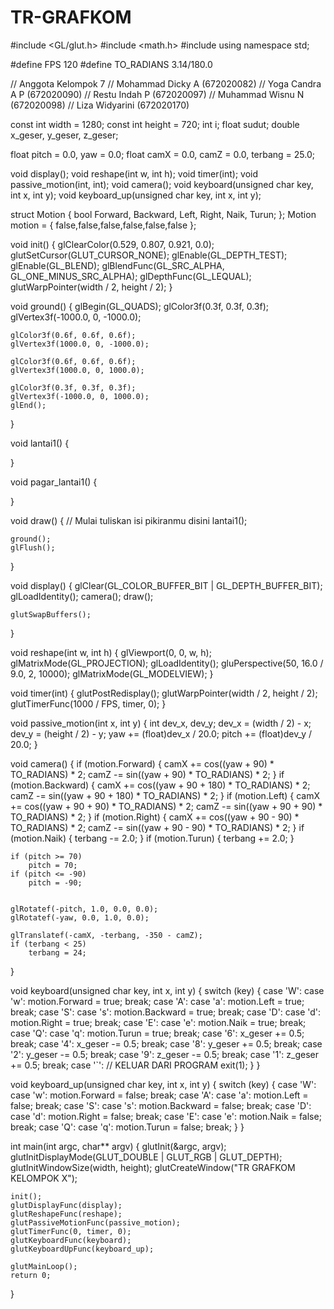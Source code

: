 # TR-GRAFKOM

#include <GL/glut.h>
#include <math.h>
#include <iostream>
using namespace std;

#define FPS 120
#define TO_RADIANS 3.14/180.0

//  Anggota Kelompok 7
//  Mohammad Dicky A (672020082)
//  Yoga Candra A P (672020090)
//  Restu Indah P (672020097)
//  Muhammad Wisnu N (672020098)
//  Liza Widyarini (672020170)

const int width = 1280;
const int height = 720;
int i;
float sudut;
double x_geser, y_geser, z_geser;

float pitch = 0.0, yaw = 0.0;
float camX = 0.0, camZ = 0.0, terbang = 25.0;

void display();
void reshape(int w, int h);
void timer(int);
void passive_motion(int, int);
void camera();
void keyboard(unsigned char key, int x, int y);
void keyboard_up(unsigned char key, int x, int y);

struct Motion {
    bool Forward, Backward, Left, Right, Naik, Turun;
};
Motion motion = { false,false,false,false,false,false };

void init() {
    glClearColor(0.529, 0.807, 0.921, 0.0);
    glutSetCursor(GLUT_CURSOR_NONE);
    glEnable(GL_DEPTH_TEST);
    glEnable(GL_BLEND);
    glBlendFunc(GL_SRC_ALPHA, GL_ONE_MINUS_SRC_ALPHA);
    glDepthFunc(GL_LEQUAL);
    glutWarpPointer(width / 2, height / 2);
}

void ground() {
    glBegin(GL_QUADS);
    glColor3f(0.3f, 0.3f, 0.3f);
    glVertex3f(-1000.0, 0, -1000.0);

    glColor3f(0.6f, 0.6f, 0.6f);
    glVertex3f(1000.0, 0, -1000.0);

    glColor3f(0.6f, 0.6f, 0.6f);
    glVertex3f(1000.0, 0, 1000.0);

    glColor3f(0.3f, 0.3f, 0.3f);
    glVertex3f(-1000.0, 0, 1000.0);
    glEnd();
}

void lantai1() {

}

void pagar_lantai1() {

}

void draw() {
    // Mulai tuliskan isi pikiranmu disini
    lantai1();

    ground();
    glFlush();
}

void display() {
    glClear(GL_COLOR_BUFFER_BIT | GL_DEPTH_BUFFER_BIT);
    glLoadIdentity();
    camera();
    draw();

    glutSwapBuffers();
}

void reshape(int w, int h) {
    glViewport(0, 0, w, h);
    glMatrixMode(GL_PROJECTION);
    glLoadIdentity();
    gluPerspective(50, 16.0 / 9.0, 2, 10000);
    glMatrixMode(GL_MODELVIEW);
}

void timer(int) {
    glutPostRedisplay();
    glutWarpPointer(width / 2, height / 2);
    glutTimerFunc(1000 / FPS, timer, 0);
}

void passive_motion(int x, int y) {
    int dev_x, dev_y;
    dev_x = (width / 2) - x;
    dev_y = (height / 2) - y;
    yaw += (float)dev_x / 20.0;
    pitch += (float)dev_y / 20.0;
}

void camera() {
    if (motion.Forward) {
        camX += cos((yaw + 90) * TO_RADIANS) * 2;
        camZ -= sin((yaw + 90) * TO_RADIANS) * 2;
    }
    if (motion.Backward) {
        camX += cos((yaw + 90 + 180) * TO_RADIANS) * 2;
        camZ -= sin((yaw + 90 + 180) * TO_RADIANS) * 2;
    }
    if (motion.Left) {
        camX += cos((yaw + 90 + 90) * TO_RADIANS) * 2;
        camZ -= sin((yaw + 90 + 90) * TO_RADIANS) * 2;
    }
    if (motion.Right) {
        camX += cos((yaw + 90 - 90) * TO_RADIANS) * 2;
        camZ -= sin((yaw + 90 - 90) * TO_RADIANS) * 2;
    }
    if (motion.Naik) {
        terbang -= 2.0;
    }
    if (motion.Turun) {
        terbang += 2.0;
    }

    if (pitch >= 70)
        pitch = 70;
    if (pitch <= -90)
        pitch = -90;


    glRotatef(-pitch, 1.0, 0.0, 0.0);
    glRotatef(-yaw, 0.0, 1.0, 0.0);

    glTranslatef(-camX, -terbang, -350 - camZ);
    if (terbang < 25)
        terbang = 24;
}

void keyboard(unsigned char key, int x, int y) {
    switch (key) {
    case 'W':
    case 'w':
        motion.Forward = true;
        break;
    case 'A':
    case 'a':
        motion.Left = true;
        break;
    case 'S':
    case 's':
        motion.Backward = true;
        break;
    case 'D':
    case 'd':
        motion.Right = true;
        break;
    case 'E':
    case 'e':
        motion.Naik = true;
        break;
    case 'Q':
    case 'q':
        motion.Turun = true;
        break;
    case '6':
        x_geser += 0.5;
        break;
    case '4':
        x_geser -= 0.5;
        break;
    case '8':
        y_geser += 0.5;
        break;
    case '2':
        y_geser -= 0.5;
        break;
    case '9':
        z_geser -= 0.5;
        break;
    case '1':
        z_geser += 0.5;
        break;
    case '`': // KELUAR DARI PROGRAM
        exit(1);
    }
}

void keyboard_up(unsigned char key, int x, int y) {
    switch (key) {
    case 'W':
    case 'w':
        motion.Forward = false;
        break;
    case 'A':
    case 'a':
        motion.Left = false;
        break;
    case 'S':
    case 's':
        motion.Backward = false;
        break;
    case 'D':
    case 'd':
        motion.Right = false;
        break;
    case 'E':
    case 'e':
        motion.Naik = false;
        break;
    case 'Q':
    case 'q':
        motion.Turun = false;
        break;
    }
}

int main(int argc, char** argv) {
    glutInit(&argc, argv);
    glutInitDisplayMode(GLUT_DOUBLE | GLUT_RGB | GLUT_DEPTH);
    glutInitWindowSize(width, height);
    glutCreateWindow("TR GRAFKOM KELOMPOK X");

    init();
    glutDisplayFunc(display);
    glutReshapeFunc(reshape);
    glutPassiveMotionFunc(passive_motion);
    glutTimerFunc(0, timer, 0);
    glutKeyboardFunc(keyboard);
    glutKeyboardUpFunc(keyboard_up);

    glutMainLoop();
    return 0;
}
